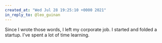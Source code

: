 ```yaml
---
created_at: "Wed Jul 28 19:25:10 +0000 2021"
in_reply_to: @leo_guinan
---
```


Since I wrote those words, I left my corporate job. I started and folded a startup. I've spent a lot of time learning.